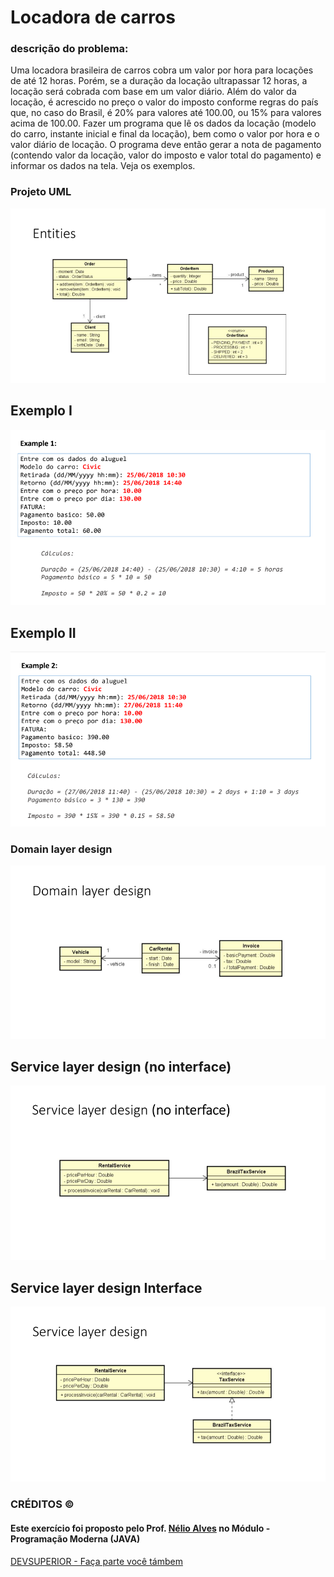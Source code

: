 # Locadora de carros
### descrição do problema:

<p> Uma locadora brasileira de carros cobra um valor por hora para locações de até
12 horas. Porém, se a duração da locação ultrapassar 12 horas, a locação será
cobrada com base em um valor diário. Além do valor da locação, é acrescido no
preço o valor do imposto conforme regras do país que, no caso do Brasil, é 20%
para valores até 100.00, ou 15% para valores acima de 100.00. Fazer um
programa que lê os dados da locação (modelo do carro, instante inicial e final da
locação), bem como o valor por hora e o valor diário de locação. O programa
deve então gerar a nota de pagamento (contendo valor da locação, valor do
imposto e valor total do pagamento) e informar os dados na tela. Veja os
exemplos. </p>

<h3> Projeto UML </h3>

<img src="https://github.com/vivianezzt/locadora_de_carros/blob/main/src/img/entities.png">

## Exemplo I

<img src="https://github.com/vivianezzt/locadora_de_carros/blob/main/src/img/exemplo_1.png">

## Exemplo II

<img src="https://github.com/vivianezzt/locadora_de_carros/blob/main/src/img/exemplo_2.png">

### Domain layer design 

<img src="https://github.com/vivianezzt/locadora_de_carros/blob/main/src/img/domain.png">

## Service layer design (no interface)

<img src="https://github.com/vivianezzt/locadora_de_carros/blob/main/src/img/service_sem_interface.png">

## Service layer design Interface

<img src="https://github.com/vivianezzt/locadora_de_carros/blob/main/src/img/service_interface.png">


<h3> CRÉDITOS &copy;</h3>
<h4> Este exercício foi proposto pelo Prof. <a href="https://www.instagram.com/devsuperior.ig/">Nélio Alves</a> no Módulo - Programação Moderna (JAVA)
</h4><a href="https://devsuperior.com.br/evento-sds">DEVSUPERIOR - Faça parte você támbem</a>
